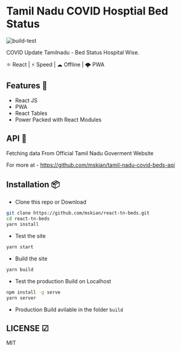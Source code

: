 # Tamil Nadu COVID Hosptial Bed Status  

![build-test](https://github.com/mskian/react-tn-beds/workflows/build-test/badge.svg)  

COVID Update Tamilnadu - Bed Status Hospital Wise.  

⚛ React | ⚡ Speed | ☁ Offline | 🌩 PWA  

## Features 🍔

- React JS
- PWA
- React Tables
- Power Packed with React Modules

## API 🍪

Fetching data From Official Tamil Nadu Goverment Website

For more at - <https://github.com/mskian/tamil-nadu-covid-beds-api>

## Installation 📦

- Clone this repo or Download

```sh
git clone https://github.com/mskian/react-tn-beds.git
cd react-tn-beds
yarn install
```

- Test the site

```sh
yarn start
```

- Build the site

```sh
yarn build
```

- Test the production Build on Localhost

```sh
npm install -g serve
yarn server
```

- Production Build avilable in the folder `build`

## LICENSE ☑

MIT
